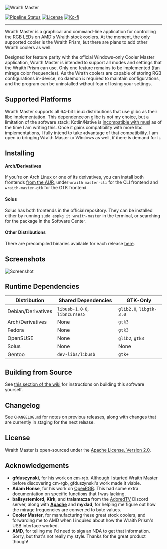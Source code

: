 ![Wraith Master][wraith-master-logo]

[![Pipeline Status][pipeline-status]](https://gitlab.com/serebit/wraith-master/commits/master)
[![License][license-badge]](https://www.apache.org/licenses/LICENSE-2.0.html)
[![Ko-fi][kofi-badge]](https://ko-fi.com/serebit)

---

Wraith Master is a graphical and command-line application for controlling the RGB LEDs on AMD's Wraith stock coolers. At the moment, the only supported cooler is the Wraith Prism, but there are plans to add other Wraith coolers as well.

Designed for feature parity with the official Windows-only Cooler Master application, Wraith Master is intended to support all modes and settings that the Wraith Prism can use. Only one feature remains to be implemented (fan mirage color frequencies). As the Wraith coolers are capable of storing RGB configurations in-device, no daemon is required to maintain configurations, and the program can be uninstalled without fear of losing your settings.

## Supported Platforms

Wraith Master supports all 64-bit Linux distributions that use glibc as their libc implementation. This dependence on glibc is not my choice, but a limitation of the software stack; Kotlin/Native is [incompatible with musl](https://github.com/JetBrains/kotlin-native/issues/3771) as of the time I am writing this. Once it gains compatibility with more libc implementations, I fully intend to take advantage of that compatibility. I am open to bringing Wraith Master to Windows as well, if there is demand for it.

## Installing

#### Arch/Derivatives

If you're on Arch Linux or one of its derivatives, you can install both frontends [from the AUR](https://aur.archlinux.org/packages/?K=wraith%2Dmaster), under `wraith-master-cli` for the CLI frontend and `wraith-master-gtk` for the GTK frontend. 

#### Solus

Solus has both frontends in the official repository. They can be installed either by running `sudo eopkg it wraith-master` in the terminal, or searching for the package in the Software Center.

#### Other Distributions

There are precompiled binaries available for each release [here](https://gitlab.com/serebit/wraith-master/-/releases). 

## Screenshots

![Screenshot][wraith-master-screenshot]

## Runtime Dependencies

| Distribution       | Shared Dependencies           | GTK-Only                |
|--------------------|-------------------------------|-------------------------|
| Debian/Derivatives | `libusb-1.0-0`, `libncurses5` | `glib2.0`, `libgtk-3.0` |
| Arch/Derivatives   | None                          | `gtk3`                  |
| Fedora             | None                          | `gtk3`                  |
| OpenSUSE           | None                          | `glib2`, `gtk3`         |
| Solus              | None                          | None                    |
| Gentoo             | `dev-libs/libusb`             | `gtk+`                  |

## Building from Source

See [this section of the wiki](https://gitlab.com/serebit/wraith-master/-/wikis/building-from-source) for instructions on building this software yourself.

## Changelog

See `CHANGELOG.md` for notes on previous releases, along with changes that are currently in staging for the next release.

## License

Wraith Master is open-sourced under the [Apache License, Version 2.0](https://www.apache.org/licenses/LICENSE-2.0.html).

## Acknowledgements

- **gfduszynski**, for his work on [cm-rgb](https://github.com/gfduszynski/cm-rgb). Although I started Wraith Master before discovering cm-rgb, gfduszynski's work made it viable.
- **Adam Honse**, for his work on [OpenRGB](https://gitlab.com/CalcProgrammer1/OpenRGB). This had some extra documentation on specific functions that I was lacking.
- **ballsystemlord**, **Kirk**, and **tralamazza** from the [AdoredTV](https://adoredtv.com/) Discord server, along with **[Apache](https://github.com/Apache-HB)** and **my dad**, for helping me figure out how the mirage frequencies are converted to byte values.
- **Cooler Master**, for manufacturing these great stock coolers, and forwarding me to AMD when I inquired about how the Wraith Prism's USB interface worked.
- **AMD**, for telling me I'd need to sign an NDA to get that information. Sorry, but that's not really my style. Thanks for the great product though!

[wraith-master-logo]: https://serebit.com/images/wraith-master-banner-nopad.svg "Wraith Master"
[pipeline-status]: https://gitlab.com/serebit/wraith-master/badges/master/pipeline.svg "Pipeline Status"
[license-badge]: https://img.shields.io/badge/License-Apache%202.0-lightgrey.svg "License"
[kofi-badge]: https://img.shields.io/badge/-ko--fi-ff5f5f?logo=ko-fi&logoColor=white "Ko-fi"
[wraith-master-screenshot]: https://serebit.com/images/wraith-master-screenshot.png "Screenshot"
